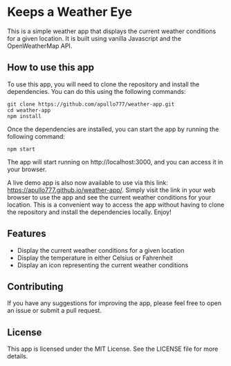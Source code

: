 # Keeps a Weather Eye

This is a simple weather app that displays the current weather conditions for a given location. It is built using vanilla Javascript and the OpenWeatherMap API.

## How to use this app

To use this app, you will need to clone the repository and install the dependencies. You can do this using the following commands:

```
git clone https://github.com/apullo777/weather-app.git
cd weather-app
npm install
```

Once the dependencies are installed, you can start the app by running the following command:

`npm start`

The app will start running on http://localhost:3000, and you can access it in your browser.


A live demo app is also now available to use via this link: https://apullo777.github.io/weather-app/. Simply visit the link in your web browser to use the app and see the current weather conditions for your location. This is a convenient way to access the app without having to clone the repository and install the dependencies locally. Enjoy!

## Features

- Display the current weather conditions for a given location
- Display the temperature in either Celsius or Fahrenheit
- Display an icon representing the current weather conditions

## Contributing

If you have any suggestions for improving the app, please feel free to open an issue or submit a pull request.
## License

This app is licensed under the MIT License. See the LICENSE file for more details.

